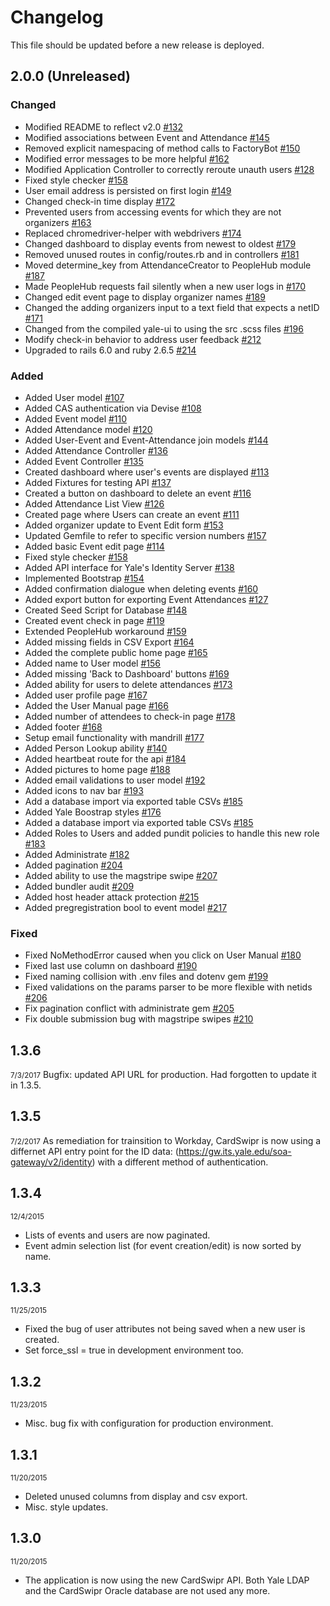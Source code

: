 # Changelog

This file should be updated before a new release is deployed.

## 2.0.0 (Unreleased)
### Changed
* Modified README to reflect v2.0 [#132](https://gitlab.com/yale-sdmp/cardswipr/issues/132)
* Modified associations between Event and Attendance [#145](https://gitlab.com/yale-sdmp/cardswipr/issues/145)
* Removed explicit namespacing of method calls to FactoryBot [#150](https://gitlab.com/yale-sdmp/cardswipr/issues/150)
* Modified error messages to be more helpful [#162](https://gitlab.com/yale-sdmp/cardswipr/issues/162)
* Modified Application Controller to correctly reroute unauth users [#128](https://gitlab.com/yale-sdmp/cardswipr/issues/128)
* Fixed style checker [#158](https://gitlab.com/yale-sdmp/cardswipr/issues/158)
* User email address is persisted on first login [#149](https://gitlab.com/yale-sdmp/cardswipr/issues/149)
* Changed check-in time display [#172](https://gitlab.com/yale-sdmp/cardswipr/issues/172)
* Prevented users from accessing events for which they are not organizers [#163](https://gitlab.com/yale-sdmp/cardswipr/issues/163)
* Replaced chromedriver-helper with webdrivers [#174](https://gitlab.com/yale-sdmp/cardswipr/issues/174)
* Changed dashboard to display events from newest to oldest [#179](https://gitlab.com/yale-sdmp/cardswipr/issues/179)
* Removed unused routes in config/routes.rb and in controllers [#181](https://gitlab.com/yale-sdmp/cardswipr/issues/181)
* Moved determine_key from AttendanceCreator to PeopleHub module [#187](https://gitlab.com/yale-sdmp/cardswipr/issues/179)
* Made PeopleHub requests fail silently when a new user logs in [#170](https://gitlab.com/yale-sdmp/cardswipr/issues/170)
* Changed edit event page to display organizer names [#189](https://gitlab.com/yale-sdmp/cardswipr/issues/189)
* Changed the adding organizers input to a text field that expects a netID [#171](https://gitlab.com/yale-sdmp/cardswipr/issues/171)
* Changed from the compiled yale-ui to using the src .scss files [#196](https://gitlab.com/yale-sdmp/cardswipr/issues/196)
* Modify check-in behavior to address user feedback [#212](https://gitlab.com/yale-sdmp/cardswipr/issues/212)
* Upgraded to rails 6.0 and ruby 2.6.5 [#214](https://gitlab.com/yale-sdmp/cardswipr/issues/214)

### Added
* Added User model [#107](https://gitlab.com/yale-sdmp/cardswipr/issues/107)
* Added CAS authentication via Devise [#108](https://gitlab.com/yale-sdmp/cardswipr/issues/108)
* Added Event model [#110](https://gitlab.com/yale-sdmp/cardswipr/issues/110)
* Added Attendance model [#120](https://gitlab.com/yale-sdmp/cardswipr/issues/120)
* Added User-Event and Event-Attendance join models [#144](https://gitlab.com/yale-sdmp/cardswipr/issues/144)
* Added Attendance Controller [#136](https://gitlab.com/yale-sdmp/cardswipr/issues/136)
* Added Event Controller [#135](https://gitlab.com/yale-sdmp/cardswipr/issues/135)
* Created dashboard where user's events are displayed [#113](https://gitlab.com/yale-sdmp/cardswipr/issues/113)
* Added Fixtures for testing API [#137](https://gitlab.com/yale-sdmp/cardswipr/issues/137)
* Created a button on dashboard to delete an event [#116](https://gitlab.com/yale-sdmp/cardswipr/issues/116)
* Added Attendance List View [#126](https://gitlab.com/yale-sdmp/cardswipr/issues/126)
* Created page where Users can create an event [#111](https://gitlab.com/yale-sdmp/cardswipr/issues/111)
* Added organizer update to Event Edit form [#153](https://gitlab.com/yale-sdmp/cardswipr/issues/153)
* Updated Gemfile to refer to specific version numbers [#157](https://gitlab.com/yale-sdmp/cardswipr/issues/157)
* Added basic Event edit page [#114](https://gitlab.com/yale-sdmp/cardswipr/issues/114)
* Fixed style checker [#158](https://gitlab.com/yale-sdmp/cardswipr/issues/158)
* Added API interface for Yale's Identity Server [#138](https://gitlab.com/yale-sdmp/cardswipr/issues/138)
* Implemented Bootstrap [#154](https://gitlab.com/yale-sdmp/cardswipr/issues/154)
* Added confirmation dialogue when deleting events [#160](https://gitlab.com/yale-sdmp/cardswipr/issues/160)
* Added export button for exporting Event Attendances [#127](https://gitlab.com/yale-sdmp/cardswipr/issues/127)
* Created Seed Script for Database [#148](https://gitlab.com/yale-sdmp/cardswipr/issues/148)
* Created event check in page [#119](https://gitlab.com/yale-sdmp/cardswipr/issues/119)
* Extended PeopleHub workaround [#159](https://gitlab.com/yale-sdmp/cardswipr/issues/159)
* Added missing fields in CSV Export [#164](https://gitlab.com/yale-sdmp/cardswipr/issues/164)
* Added the complete public home page [#165](https://gitlab.com/yale-sdmp/cardswipr/issues/165)
* Added name to User model [#156](https://gitlab.com/yale-sdmp/cardswipr/issues/156)
* Added missing 'Back to Dashboard' buttons [#169](https://gitlab.com/yale-sdmp/cardswipr/issues/169)
* Added ability for users to delete attendances [#173](https://gitlab.com/yale-sdmp/cardswipr/issues/173)
* Added user profile page [#167](https://gitlab.com/yale-sdmp/cardswipr/issues/167)
* Added the User Manual page [#166](https://gitlab.com/yale-sdmp/cardswipr/issues/166)
* Added number of attendees to check-in page [#178](https://gitlab.com/yale-sdmp/cardswipr/issues/178)
* Added footer [#168](https://gitlab.com/yale-sdmp/cardswipr/issues/168)
* Setup email functionality with mandrill [#177](https://gitlab.com/yale-sdmp/cardswipr/issues/177)
* Added Person Lookup ability [#140](https://gitlab.com/yale-sdmp/cardswipr/issues/140)
* Added heartbeat route for the api [#184](https://gitlab.com/yale-sdmp/cardswipr/issues/184)
* Added pictures to home page [#188](https://gitlab.com/yale-sdmp/cardswipr/issues/188)
* Added email validations to user model [#192](https://gitlab.com/yale-sdmp/cardswipr/issues/192)
* Added icons to nav bar [#193](https://gitlab.com/yale-sdmp/cardswipr/issues/193)
* Add a database import via exported table CSVs [#185](https://gitlab.com/yale-sdmp/cardswipr/issues/185)
* Added Yale Boostrap styles [#176](https://gitlab.com/yale-sdmp/cardswipr/issues/176)
* Added a database import via exported table CSVs [#185](https://gitlab.com/yale-sdmp/cardswipr/issues/185)
* Added Roles to Users and added pundit policies to handle this new role [#183](https://gitlab.com/yale-sdmp/cardswipr/issues/183)
* Added Administrate [#182](https://gitlab.com/yale-sdmp/cardswipr/issues/182)
* Added pagination [#204](https://gitlab.com/yale-sdmp/cardswipr/issues/204)
* Added ability to use the magstripe swipe [#207](https://gitlab.com/yale-sdmp/cardswipr/issues/207)
* Added bundler audit [#209](https://gitlab.com/yale-sdmp/cardswipr/issues/209)
* Added host header attack protection [#215](https://gitlab.com/yale-sdmp/cardswipr/issues/215)
* Added pregregistration bool to event model [#217](https://gitlab.com/yale-sdmp/cardswipr/issues/217)

### Fixed
* Fixed NoMethodError caused when you click on User Manual [#180](https://gitlab.com/yale-sdmp/cardswipr/issues/180)
* Fixed last use column on dashboard [#190](https://gitlab.com/yale-sdmp/cardswipr/issues/190)
* Fixed naming collision with .env files and dotenv gem [#199](https://gitlab.com/yale-sdmp/cardswipr/issues/199)
* Fixed validations on the params parser to be more flexible with netids [#206](https://gitlab.com/yale-sdmp/cardswipr/issues/206)
* Fix pagination conflict with administrate gem [#205](https://gitlab.com/yale-sdmp/cardswipr/issues/205)
* Fix double submission bug with magstripe swipes [#210](https://gitlab.com/yale-sdmp/cardswipr/issues/210)

## 1.3.6
<small>7/3/2017</small>
Bugfix: updated API URL for production. Had forgotten to update it in 1.3.5.

## 1.3.5
<small>7/2/2017</small>
As remediation for trainsition to Workday, CardSwipr is now using a differnet API entry point for the ID data: (https://gw.its.yale.edu/soa-gateway/v2/identity) with a different method of authentication.

## 1.3.4
<small>12/4/2015</small>

* Lists of events and users are now paginated.
* Event admin selection list (for event creation/edit) is now sorted by name.

## 1.3.3
<small>11/25/2015</small>

* Fixed the bug of user attributes not being saved when a new user is created.
* Set force_ssl = true in development environment too.

## 1.3.2
<small>11/23/2015</small>

* Misc. bug fix with configuration for production environment.

## 1.3.1
<small>11/20/2015</small>

* Deleted unused columns from display and csv export.
* Misc. style updates.

## 1.3.0
<small>11/20/2015</small>

* The application is now using the new CardSwipr API. Both Yale LDAP and the CardSwipr Oracle database are not used any more.
